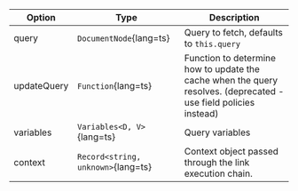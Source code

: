 | Option | Type | Description |
| ------ | ---- | ----------- |
| query       | `DocumentNode`{lang=ts} | Query to fetch, defaults to `this.query` |
| updateQuery | `Function`{lang=ts}                          | Function to determine how to update the cache when the query resolves. (deprecated - use field policies instead) |
| variables   | `Variables<D, V>`{lang=ts}                   | Query variables |
| context     | `Record<string, unknown>`{lang=ts}           | Context object passed through the link execution chain. |
